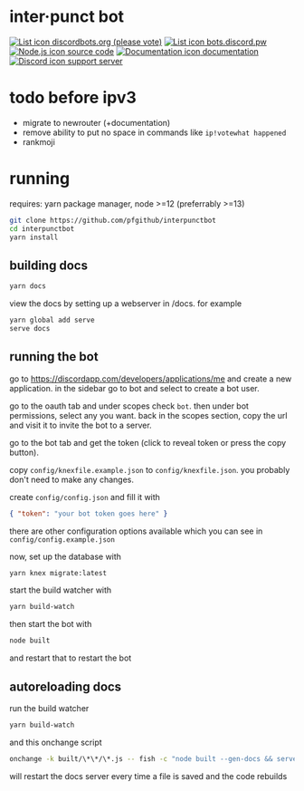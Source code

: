 # inter·punct bot

[![List icon](https://cdn.discordapp.com/emojis/476514785106591744.png?v=1&size=32) discordbots.org (please vote)](https://discordbots.org/bot/433078185555656705)
[![List icon](https://cdn.discordapp.com/emojis/476514785106591744.png?v=1&size=32) bots.discord.pw](https://bots.discord.pw/bots/433078185555656705)
[![Node.js icon](https://cdn.discordapp.com/emojis/476513336490721290.png?v=1&size=32) source code](https://gitlab.com/pfgitlab/interpunctbot)
[![Documentation icon](https://cdn.discordapp.com/emojis/476514294075490306.png?v=1&size=32) documentation](https://gitlab.com/pfgitlab/interpunctbot/blob/master/README.md)
[![Discord icon](https://cdn.discordapp.com/emojis/478701038447230996.png?v=1&size=32) support server](https://discord.gg/j7qpZdE)

<!-- [![Discuss](https://img.shields.io/discord/446481361692524545.svg)](https://discord.gg/j7qpZdE) -->

# todo before ipv3

-   migrate to newrouter (+documentation)
-   remove ability to put no space in commands like `ip!votewhat happened`
-   rankmoji

# running

requires: yarn package manager, node >=12 (preferrably >=13)

```bash
git clone https://github.com/pfgithub/interpunctbot
cd interpunctbot
yarn install
```

## building docs

```bash
yarn docs
```

view the docs by setting up a webserver in /docs. for example

```bash
yarn global add serve
serve docs
```

## running the bot

go to https://discordapp.com/developers/applications/me and create a new
application. in the sidebar go to bot and select to create a bot user.

go to the oauth tab and under scopes check `bot`. then under bot permissions,
select any you want. back in the scopes section, copy the url and visit it to
invite the bot to a server.

go to the bot tab and get the token (click to reveal token or press the copy
button).

copy `config/knexfile.example.json` to `config/knexfile.json`. you probably
don't need to make any changes.

create `config/config.json` and fill it with

```json
{ "token": "your bot token goes here" }
```

there are other configuration options available which you can see in
`config/config.example.json`

now, set up the database with

```bash
yarn knex migrate:latest
```

start the build watcher with

```bash
yarn build-watch
```

then start the bot with

```bash
node built
```

and restart that to restart the bot

## autoreloading docs

run the build watcher

```bash
yarn build-watch
```

and this onchange script

```bash
onchange -k built/\*\*/\*.js -- fish -c "node built --gen-docs && serve docs -p 3001"
```

will restart the docs server every time a file is saved and the code rebuilds
